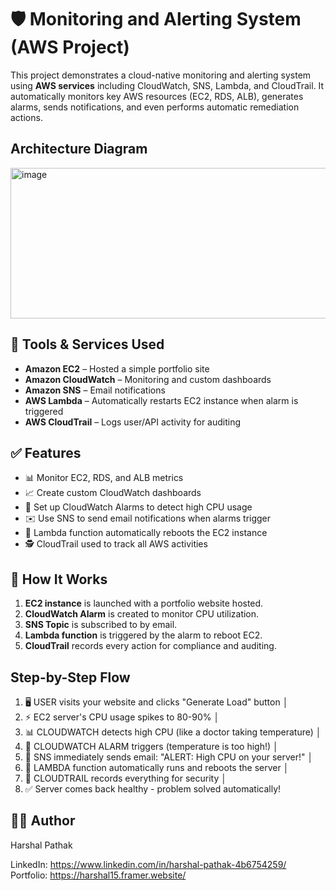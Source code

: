 # 🛡️ Monitoring and Alerting System (AWS Project)

This project demonstrates a cloud-native monitoring and alerting system using **AWS services** including CloudWatch, SNS, Lambda, and CloudTrail. It automatically monitors key AWS resources (EC2, RDS, ALB), generates alarms, sends notifications, and even performs automatic remediation actions.

## Architecture Diagram 
<img width="804" height="241" alt="image" src="https://github.com/user-attachments/assets/e9a06bb2-99fc-43e3-ad7f-1627ba87802a" />


## 🔧 Tools & Services Used

- **Amazon EC2** – Hosted a simple portfolio site
- **Amazon CloudWatch** – Monitoring and custom dashboards
- **Amazon SNS** – Email notifications
- **AWS Lambda** – Automatically restarts EC2 instance when alarm is triggered
- **AWS CloudTrail** – Logs user/API activity for auditing

## ✅ Features

- 📊 Monitor EC2, RDS, and ALB metrics
- 📈 Create custom CloudWatch dashboards
- 🚨 Set up CloudWatch Alarms to detect high CPU usage
- ✉️ Use SNS to send email notifications when alarms trigger
- 🤖 Lambda function automatically reboots the EC2 instance
- 🕵️ CloudTrail used to track all AWS activities

## 🧪 How It Works

1. **EC2 instance** is launched with a portfolio website hosted.
2. **CloudWatch Alarm** is created to monitor CPU utilization.
3. **SNS Topic** is subscribed to by email.
4. **Lambda function** is triggered by the alarm to reboot EC2.
5. **CloudTrail** records every action for compliance and auditing.

## Step-by-Step Flow
1. 🖥️ USER visits your website and clicks "Generate Load" button
   │
2. ⚡ EC2 server's CPU usage spikes to 80-90%
   │
3. 📊 CLOUDWATCH detects high CPU (like a doctor taking temperature)
   │
4. 🚨 CLOUDWATCH ALARM triggers (temperature is too high!)
   │
5. 📧 SNS immediately sends email: "ALERT: High CPU on your server!"
   │
6. 🤖 LAMBDA function automatically runs and reboots the server
   │
7. 📝 CLOUDTRAIL records everything for security
   │
8. ✅ Server comes back healthy - problem solved automatically!

## 👨‍💻 Author
Harshal Pathak

LinkedIn: https://www.linkedin.com/in/harshal-pathak-4b6754259/
Portfolio: https://harshal15.framer.website/
```
